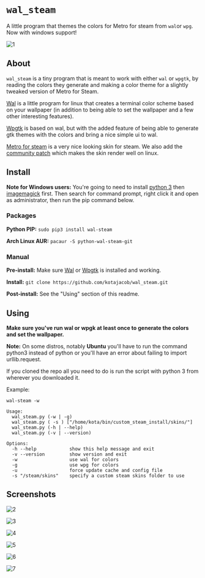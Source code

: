 # `wal_steam`

A little program that themes the colors for Metro for steam from `wal`or `wpg`. Now with windows support!

![1](https://ptpb.pw/l9Rw.png)

## About

`wal_steam` is a tiny program that is meant to work with either `wal` or `wpgtk`, by reading the colors they generate and making a color theme for a slightly tweaked version of Metro for Steam.

[Wal](https://github.com/dylanaraps/pywal) is a little program for linux that creates a terminal color scheme based on your wallpaper (in addition to being able to set the wallpaper and a few other 
interesting features).

[Wpgtk](https://github.com/deviantfero/wpgtk) is based on wal, but with the added feature of being able to generate gtk themes with the colors and bring a nice simple ui to wal.

[Metro for steam](http://metroforsteam.com/) is a very nice looking skin for steam. We also add the [community patch](https://steamcommunity.com/groups/metroforsteam/discussions/0/527273789693410879/) which makes the skin render well on linux.

## Install

**Note for Windows users:** You're going to need to install [python 3](https://www.python.org/) then [imagemagick](https://www.imagemagick.org/script/download.php) first. Then search for command prompt, right click it and open as administrator, then run the pip command below.

### Packages

**Python PIP:** `sudo pip3 install wal-steam`

**Arch Linux AUR:** `pacaur -S python-wal-steam-git`

### Manual

**Pre-install:** Make sure [Wal](https://github.com/dylanaraps/pywal) or [Wpgtk](https://github.com/deviantfero/wpgtk) is installed and working.

**Install:** `git clone https://github.com/kotajacob/wal_steam.git`

**Post-install:** See the "Using" section of this readme.

## Using

**Make sure you've run wal or wpgk at least once to generate the colors and set the wallpaper.**

**Note:** On some distros, notably **Ubuntu** you'll have to run the command python3 instead of python or you'll have an error about failing to import urllib.request.

If you cloned the repo all you need to do is run the script with python 3 from wherever you downloaded it.

Example:

`wal-steam -w`

```
Usage:
  wal_steam.py (-w | -g)
  wal_steam.py ( -s ) ["/home/kota/bin/custom_steam_install/skins/"]
  wal_steam.py (-h | --help)
  wal_steam.py (-v | --version)

Options:
  -h --help            show this help message and exit
  -v --version         show version and exit
  -w                   use wal for colors
  -g                   use wpg for colors
  -u                   force update cache and config file
  -s "/steam/skins"    specify a custom steam skins folder to use
```

## Screenshots

![2](https://ptpb.pw/kw6D.png)

![3](https://ptpb.pw/zhFg.png)

![4](https://ptpb.pw/xOo1.png)

![5](https://ptpb.pw/43pZ.png)

![6](https://ptpb.pw/JRcw.png)

![7](https://ptpb.pw/z4Kr.png)
